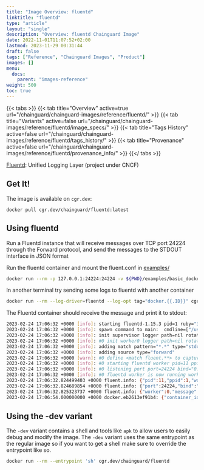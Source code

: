 ```yaml
---
title: "Image Overview: fluentd"
linktitle: "fluentd"
type: "article"
layout: "single"
description: "Overview: fluentd Chainguard Image"
date: 2022-11-01T11:07:52+02:00
lastmod: 2023-11-29 00:31:44
draft: false
tags: ["Reference", "Chainguard Images", "Product"]
images: []
menu: 
  docs: 
    parent: "images-reference"
weight: 500
toc: true
---
```


{{< tabs >}}
{{< tab title="Overview" active=true url="/chainguard/chainguard-images/reference/fluentd/" >}}
{{< tab title="Variants" active=false url="/chainguard/chainguard-images/reference/fluentd/image_specs/" >}}
{{< tab title="Tags History" active=false url="/chainguard/chainguard-images/reference/fluentd/tags_history/" >}}
{{< tab title="Provenance" active=false url="/chainguard/chainguard-images/reference/fluentd/provenance_info/" >}}
{{</ tabs >}}



<!--overview:start-->
[Fluentd](https://www.fluentd.org/): Unified Logging Layer (project under CNCF)
<!--overview:end-->

<!--getting:start-->
## Get It!
The image is available on `cgr.dev`:

```
docker pull cgr.dev/chainguard/fluentd:latest
```
<!--getting:end-->

<!--body:start-->
## Using fluentd

Run a Fluentd instance that will receive messages over TCP port 24224 through the Forward protocol, and send the messages to the STDOUT interface in JSON format

Run the fluentd container and mount the fluent.conf in [examples/](https://github.com/chainguard-images/images/tree/main/images/fluentd/examples)

```sh
docker run --rm -p 127.0.0.1:24224:24224 -v ${PWD}/examples/basic_docker.conf:/etc/fluent/fluent.conf cgr.dev/chainguard/fluentd
```

In another terminal try sending some logs to fluentd with another container

```sh
docker run --rm --log-driver=fluentd --log-opt tag="docker.{{.ID}}" cgr.dev/chainguard/wolfi-base echo 'Hello Fluentd!'
```

The Fluentd container should receive the message and print it to stdout:

```sh
2023-02-24 17:06:32 +0000 [info]: starting fluentd-1.15.3 pid=1 ruby="3.2.0"
2023-02-24 17:06:32 +0000 [info]: spawn command to main:  cmdline=["/usr/bin/ruby", "-Eascii-8bit:ascii-8bit", "/usr/bin/fluentd", "--under-supervisor"]
2023-02-24 17:06:32 +0000 [info]: init supervisor logger path=nil rotate_age=nil rotate_size=nil
2023-02-24 17:06:32 +0000 [info]: #0 init worker0 logger path=nil rotate_age=nil rotate_size=nil
2023-02-24 17:06:32 +0000 [info]: adding match pattern="*.*" type="stdout"
2023-02-24 17:06:32 +0000 [info]: adding source type="forward"
2023-02-24 17:06:32 +0000 [warn]: #0 define <match fluent.**> to capture fluentd logs in top level is deprecated. Use <label @FLUENT_LOG> instead
2023-02-24 17:06:32 +0000 [info]: #0 starting fluentd worker pid=11 ppid=1 worker=0
2023-02-24 17:06:32 +0000 [info]: #0 listening port port=24224 bind="0.0.0.0"
2023-02-24 17:06:32 +0000 [info]: #0 fluentd worker is now running worker=0
2023-02-24 17:06:32.824499403 +0000 fluent.info: {"pid":11,"ppid":1,"worker":0,"message":"starting fluentd worker pid=11 ppid=1 worker=0"}
2023-02-24 17:06:32.824689854 +0000 fluent.info: {"port":24224,"bind":"0.0.0.0","message":"listening port port=24224 bind=\"0.0.0.0\""}
2023-02-24 17:06:32.825323737 +0000 fluent.info: {"worker":0,"message":"fluentd worker is now running worker=0"}
2023-02-24 17:06:54.000000000 +0000 docker.eb2613ef91b4: {"container_id":"eb2613ef91b4fa0989b7af9f3b1310bc4de6c13aae5ee42901d553e81b575045","container_name":"/focused_fermat","source":"stdout","log":"Hello Fluentd!"}
```

## Using the -dev variant

The `-dev` variant contains a shell and tools like `apk` to allow users to easily debug and modify the image. The `-dev` variant uses the same entrypoint as the regular image so if you want to get a shell make sure to override the entrypoint like so.

```sh
docker run --rm --entrypoint 'sh' cgr.dev/chainguard/fluentd
```
<!--body:end-->

